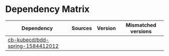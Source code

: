# Dependency Matrix

Dependency | Sources | Version | Mismatched versions
---------- | ------- | ------- | -------------------
[cb-kubecd/bdd-spring-1584412012](https://github.com/cb-kubecd/bdd-spring-1584412012.git) |  | []() | 
